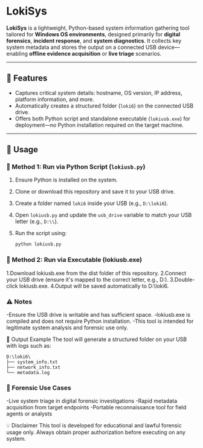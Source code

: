 # LokiSys

**LokiSys** is a lightweight, Python-based system information gathering tool tailored for **Windows OS environments**, designed primarily for **digital forensics**, **incident response**, and **system diagnostics**. It collects key system metadata and stores the output on a connected USB device—enabling **offline evidence acquisition** or **live triage** scenarios.

---

## 🧰 Features

- Captures critical system details: hostname, OS version, IP address, platform information, and more.
- Automatically creates a structured folder (`loki6`) on the connected USB drive.
- Offers both Python script and standalone executable (`lokiusb.exe`) for deployment—no Python installation required on the target machine.

---

## 🚀 Usage

### 📜 Method 1: Run via Python Script (`lokiusb.py`)

1. Ensure Python is installed on the system.
2. Clone or download this repository and save it to your USB drive.
3. Create a folder named `loki6` inside your USB (e.g., `D:\loki6`).
4. Open `lokiusb.py` and update the `usb_drive` variable to match your USB letter (e.g., `D:\\`).
5. Run the script using:

   ```bash
   python lokiusb.py

### 🧱 Method 2: Run via Executable (lokiusb.exe)
1.Download lokiusb.exe from the dist folder of this repository.
2.Connect your USB drive (ensure it's mapped to the correct letter, e.g., D:\).
3.Double-click lokiusb.exe.
4.Output will be saved automatically to D:\loki6.

### ⚠️ Notes
-Ensure the USB drive is writable and has sufficient space.
-lokiusb.exe is compiled and does not require Python installation.
-This tool is intended for legitimate system analysis and forensic use only.

📁 Output Example
The tool will generate a structured folder on your USB with logs such as:
```
D:\loki6\
├── system_info.txt
├── network_info.txt
└── metadata.log
```

### 🧪 Forensic Use Cases
-Live system triage in digital forensic investigations
-Rapid metadata acquisition from target endpoints
-Portable reconnaissance tool for field agents or analysts

💡 Disclaimer
This tool is developed for educational and lawful forensic usage only. Always obtain proper authorization before executing on any system.

